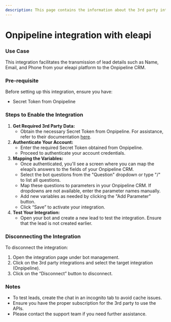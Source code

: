 ```yaml
---
description: This page contains the information about the 3rd party integrations.
---
```


# Onpipeline integration with eleapi

### Use Case

This integration facilitates the transmission of lead details such as Name, Email, and Phone from your eleapi platform to the Onpipeline CRM.

### Pre-requisite

Before setting up this integration, ensure you have:

* Secret Token from Onpipeline

### Steps to Enable the Integration

1. **Get Required 3rd Party Data:**
   * Obtain the necessary Secret Token from Onpipeline. For assistance, refer to their documentation [here](https://www.onpipeline.com/developers/).
2. **Authenticate Your Account:**
   * Enter the required Secret Token obtained from Onpipeline.
   * Proceed to authenticate your account credentials.
3. **Mapping the Variables:**
   * Once authenticated, you'll see a screen where you can map the eleapi’s answers to the fields of your Onpipeline CRM.
   * Select the bot questions from the "Question" dropdown or type "/" to list all questions.
   * Map these questions to parameters in your Onpipeline CRM. If dropdowns are not available, enter the parameter names manually.
   * Add new variables as needed by clicking the "Add Parameter" button.
   * Click “Save” to activate your integration.
4. **Test Your Integration:**
   * Open your bot and create a new lead to test the integration. Ensure that the lead is not created earlier.

### Disconnecting the Integration

To disconnect the integration:

1. Open the integration page under bot management.
2. Click on the 3rd party integrations and select the target integration (Onpipeline).
3. Click on the “Disconnect” button to disconnect.

### Notes

* To test leads, create the chat in an incognito tab to avoid cache issues.
* Ensure you have the proper subscription for the 3rd party to use the APIs.
* Please contact the support team if you need further assistance.

